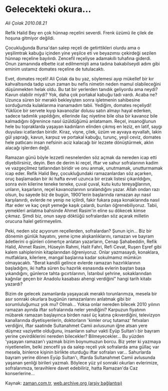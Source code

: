 # Gelecekteki okura...

*Ali Çolak 2010.08.21*

<td class="news-spot">
<p>Refik Halid Bey en çok hünnap reçelini severdi. Frenk üzümü ile çilek de hoşuna gitmiyor değildi.</p>
<p><p>Çocukluğunda Bursa'dan salep reçeli de getirttikleri olurdu ama o yeşilimtrak kabuğu içinden yine yeşilce eti ve beyazımsı çekirdeği sezilen hünnap reçeline bayılırdı. Zencefil reçeliyse adamakıllı tuhafına giderdi. Onun zamanında elbette icat edilmemişti ama tadına bakabilseydi adım gibi eminim ustamız domates reçeline de tutulacaktı.
<p>Evet, domates reçeli! Ali Çolak da bu yaz, söylemesi ayıp mükellef bir kır kahvaltısında tadıp uzun zaman bu nefis nimetin neden mamul olabileceğini düşünmekten helak oldu. Bu tat bir yerlerden tanıdık geliyordu ama neydi? Kavun olabilir miydi? Yok, daha çok portakal kabuğu tadı vardı. Acaba ne? Uzunca süren bir meraklı bekleyişten sonra işletmenin sahibesine sorduğumda kulaklarıma inanamadım tabii. Yediğim, domates reçeliydi! Yüklüce bir servete kıyıp kavanozlar dolusu satın almayı hayal ederken, sadece tadımlık yapıldığını, ellerinde ilaç niyetine bile olsa bir kavanoz bile kalmadığını öğrenince nasıl üzüldüğümü anlatamam. Reçel, insanoğlunun hele bu topraklarda yaşayan kadınların elinden çıkmış en leziz, en latif, saygı duyulası icatlardan biridir. Kiraz, vişne, çilek, üzüm ve ayvaya eyvallah, lakin gül yaprağı, kavun, karpuz ve portakal kabuğu, turunç, yeşil ceviz, domates hele patlıcanı insan nefsinin aciz kalacağı bir lezzete dönüştürmek, aklın alacağı işlerden değil.
<p>Ramazan günü böyle lezzetli nesnelerden söz açmak da nereden icap etti diyebilirsiniz, deyin. Ben de derim ki reçel, iftar ve sahur sofralarının kadim ve vazgeçilmez tatlarından biridir ve onu anmak, unutmamak, unutturmamak icap eder. Refik Halid Bey, çocukluğundaki ramazanlardan söz açarken, oruç başlamadan bir iki hafta evvel uzunca bir erzak listesi çıkarıldığını, sonra evin kilerine teneke teneke, çuval çuval, kutu kutu tereyağlarının, unların, kaşarların, reçel kavanozlarının sıralandığını yazar. Allah ondan razı olsun, bu sayede biz de bugün, 1900'lerin başlarında ramazan ayı nasıl karşılanırdı, evlerde ne yenip ne içilirdi, fakir fukara paşa konaklarında nasıl iftar eder ve kaç çeşit yemeğe kaşık çalardı, bunları öğrenebiliyoruz. Tabii, yemekleri anlatma bahsinde Ahmet Rasim'in eline su dökecek kimse çıkmaz. Şimdi biz, onun sayıp döktüğü sofralardan söz açarak milletin orucuna halel getirmeyelim.
<p>Peki, neden söz açıyorum reçellerden, sofralardan? Şunun için... Biz bir dönemin günlük hayatını, yeme içme alışkanlıklarını, ramazan ve bayram âdetlerini o günleri cömertçe anlatan yazarların, Cenap Şahabeddin, Refik Halid, Ahmet Rasim, Hüseyin Rahmi, Halit Fahri, Refi Cevat, Ruşen Eşref gibi kalem sahiplerinin kitaplarından öğreniyoruz. Onlar yazmasaydı, konaklara, mutfaklara, kilerlere, mangal başlarına kadar sokulmamız mümkün olmayacaktı. "Berat kandili gelince evlerde ramazan hazırlıklarının başladığını, iki hafta süren bu hazırlık esnasında evlerin baştan başa yıkandığını, günlerce tahta gıcırtılarının, İstanbul şehrine, sokaklarından kağnılar geçen bir Anadolu kasabası ahengi verdiğini" hangi tarih kitabı yazardı?
<p>Bizim de gelecek zamanlarda yaşayacak meraklı torunlarımıza, mesela bir asır sonraki okurlara bugünün ramazanlarını anlatmak gibi bir sorumluluğumuz yok mu? Olmalı... Yoksa onlar nereden bilecek 2010 yılının ramazan ayında iftar sofralarında neler yendiğini? Karpuzun fiyatının mübarek ramazan başlayınca birden nasıl üç katına çıkıverdiğini, televizyon kanallarında diyetisyenlerin, doktorların 'kimler oruç tutamaz' fetvaları verdiğini, iftar saatinde Sultanahmet Camii avlusunun iğne atsan yere düşmez vaziyette olduğunu, insanların sahur vakti Eyüp Sultan'ı bir bayram yerine çevirdiklerini nereden bilecekler? Bilmeyecekler... Bu yüzden 'yaşayan ramazan'ı yazmak bizim boynumuzun borcu. Biz yeter ki yazmaya niyetlenelim, belki zencefil ya da salep reçeli yok sofralarda ama güllaç var mesela, binlerce kişinin birlikte oturduğu iftar sofraları var... Sahurlarda bayram yerine dönen Eyüp Sultan'ı, iftarda Sultanahmet Camii avlusunda yaşanan şenliği birileri yazmalı. Böylece yüz yıl sonraki okurları evlerimize, sofralarımıza, teravihlere davet edebiliriz, hatta Ramazan'da Caz konserlerine...</p>
<a href="http://web.archive.org/web/20101130183548/mailto:a.colak@zaman.com.tr">
</a></p></p></p></p></p></td>

Kaynak: [zaman.com.tr](http://zaman.com.tr/yazar.do?yazino=1018342), [web.archive.org (arşiv bağlantısı)](http://web.archive.org/web/20101130183548/http://zaman.com.tr/yazar.do?yazino=1018342)
